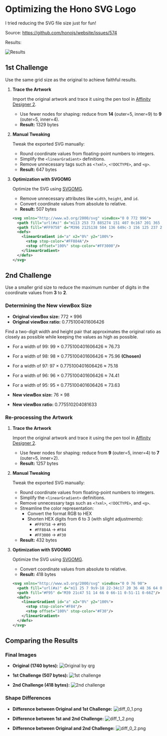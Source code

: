# Optimizing the Hono SVG Logo

I tried reducing the SVG file size just for fun!

Source: <https://github.com/honojs/website/issues/574>

Results:

![Results](diagram/results.svg)

## 1st Challenge

Use the same grid size as the original to achieve faithful results.

1. **Trace the Artwork**

   Import the original artwork and trace it using the pen tool in [Affinity Designer 2](https://affinity.serif.com/designer/).

   - Use fewer nodes for shaping: reduce from **14** (outer=5, inner=9) to **9** (outer=5, inner=4).
   - **Result:** 1329 bytes

2. **Manual Tweaking**

   Tweak the exported SVG manually:

   - Round coordinate values from floating-point numbers to integers.
   - Simplify the `<linearGradient>` definitions.
   - Remove unnecessary tags such as `<?xml>`, `<!DOCTYPE>`, and `<g>`.
   - **Result:** 647 bytes

3. **Optimization with SVGOMG**

   Optimize the SVG using [SVGOMG](https://jakearchibald.github.io/svgomg/).

   - Remove unnecessary attributes like `width`, `height`, and `id`.
   - Convert coordinate values from absolute to relative.
   - **Result:** 507 bytes

   ```xml
   <svg xmlns="http://www.w3.org/2000/svg" viewBox="0 0 772 996">
     <path fill="url(#a)" d="m113 253 73 88S274 151 407 0c167 201 365 486 365 650 0 214-203 346-382 346C181 996 0 824 0 618c0-67 28-224 113-365Z"/>
     <path fill="#FF9758" d="M396 212S138 504 136 649c-3 156 125 237 257 237 116 0 257-88 257-229 0-166-254-445-254-445Z"/>
     <defs>
       <linearGradient id="a" x2="0%" y2="100%">
         <stop stop-color="#FF884A"/>
         <stop offset="100%" stop-color="#FF3000"/>
       </linearGradient>
     </defs>
   </svg>
   ```

## 2nd Challenge

Use a smaller grid size to reduce the maximum number of digits in the coordinate values from **3** to **2**.

### Determining the New viewBox Size

- **Original viewBox size:** 772 × 996
- **Original viewBox ratio:** 0.775100401606426

Find a two-digit width and height pair that approximates the original ratio as closely as possible while keeping the values as high as possible.

- For a width of 99: 99 × 0.775100401606426 ≈ 76.73
- For a width of 98: 98 × 0.775100401606426 ≈ 75.96 **(Chosen)**
- For a width of 97: 97 × 0.775100401606426 ≈ 75.18
- For a width of 96: 96 × 0.775100401606426 ≈ 74.41
- For a width of 95: 95 × 0.775100401606426 ≈ 73.63

- **New viewBox size:** 76 × 98
- **New viewBox ratio:** 0.775510204081633

### Re-processing the Artwork

1. **Trace the Artwork**

   Import the original artwork and trace it using the pen tool in [Affinity Designer 2](https://affinity.serif.com/designer/).

   - Use fewer nodes for shaping: reduce from **9** (outer=5, inner=4) to **7** (outer=5, inner=2).
   - **Result:** 1257 bytes

2. **Manual Tweaking**

   Tweak the exported SVG manually:

   - Round coordinate values from floating-point numbers to integers.
   - Simplify the `<linearGradient>` definitions.
   - Remove unnecessary tags such as `<?xml>`, `<!DOCTYPE>`, and `<g>`.
   - Streamline the color representation:
     - Convert the format RGB to HEX
     - Shorten HEX digits from 6 to 3 (with slight adjustments):
       - `#FF9758` → `#F95`
       - `#FF884A` → `#F84`
       - `#FF3000` → `#F30`
   - **Result:** 432 bytes

3. **Optimization with SVGOMG**

   Optimize the SVG using [SVGOMG](https://jakearchibald.github.io/svgomg/).

   - Convert coordinate values from absolute to relative.
   - **Result:** 418 bytes

   ```xml
   <svg xmlns="http://www.w3.org/2000/svg" viewBox="0 0 76 98">
     <path fill="url(#a)" d="m11 25 7 9s9-18 22-34c17 20 36 48 36 64 0 20-19 34-37 34C17 98 0 81 0 61c0-6 3-24 11-36Z"/>
     <path fill="#F95" d="M39 21c47 51 14 66 0 66-11 0-51-11 0-66Z"/>
     <defs>
       <linearGradient id="a" x2="0%" y2="100%">
         <stop stop-color="#F84"/>
         <stop offset="100%" stop-color="#F30"/>
       </linearGradient>
     </defs>
   </svg>
   ```

## Comparing the Results

### Final Images

- **Original (1740 bytes):**
  ![Original by qrg](logo_viewbox772x996_by_qrg.svg)

- **1st Challenge (507 bytes):**
  ![1st challenge](logo_viewbox772x996_02_svgo_optimized.svg)

- **2nd Challenge (418 bytes):**
  ![2nd challenge](logo_viewbox76x98_02_svgo_optimized.svg)

### Shape Differences

- **Difference between Original and 1st Challenge:**
  ![diff_0_1.png](diff/diff_0_1.png)

- **Difference between 1st and 2nd Challenge:**
  ![diff_1_2.png](diff/diff_1_2.png)

- **Difference between Original and 2nd Challenge:**
  ![diff_0_2.png](diff/diff_0_2.png)
